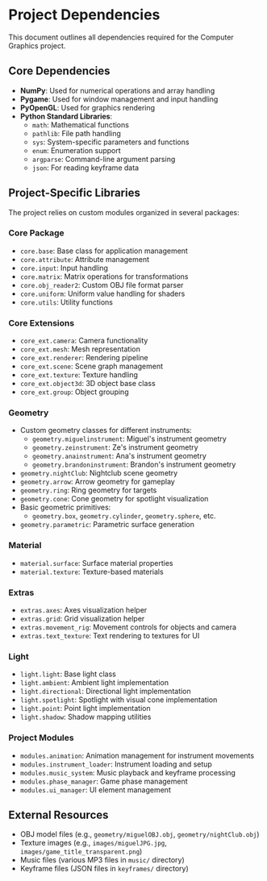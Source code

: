 # Project Dependencies

This document outlines all dependencies required for the Computer Graphics project.

## Core Dependencies

- **NumPy**: Used for numerical operations and array handling
- **Pygame**: Used for window management and input handling
- **PyOpenGL**: Used for graphics rendering
- **Python Standard Libraries**:
  - `math`: Mathematical functions
  - `pathlib`: File path handling
  - `sys`: System-specific parameters and functions
  - `enum`: Enumeration support
  - `argparse`: Command-line argument parsing
  - `json`: For reading keyframe data

## Project-Specific Libraries

The project relies on custom modules organized in several packages:

### Core Package
- `core.base`: Base class for application management
- `core.attribute`: Attribute management
- `core.input`: Input handling
- `core.matrix`: Matrix operations for transformations
- `core.obj_reader2`: Custom OBJ file format parser
- `core.uniform`: Uniform value handling for shaders
- `core.utils`: Utility functions

### Core Extensions
- `core_ext.camera`: Camera functionality
- `core_ext.mesh`: Mesh representation
- `core_ext.renderer`: Rendering pipeline
- `core_ext.scene`: Scene graph management
- `core_ext.texture`: Texture handling
- `core_ext.object3d`: 3D object base class
- `core_ext.group`: Object grouping

### Geometry
- Custom geometry classes for different instruments:
  - `geometry.miguelinstrument`: Miguel's instrument geometry
  - `geometry.zeinstrument`: Ze's instrument geometry
  - `geometry.anainstrument`: Ana's instrument geometry
  - `geometry.brandoninstrument`: Brandon's instrument geometry
- `geometry.nightClub`: Nightclub scene geometry
- `geometry.arrow`: Arrow geometry for gameplay
- `geometry.ring`: Ring geometry for targets
- `geometry.cone`: Cone geometry for spotlight visualization
- Basic geometric primitives:
  - `geometry.box`, `geometry.cylinder`, `geometry.sphere`, etc.
- `geometry.parametric`: Parametric surface generation

### Material
- `material.surface`: Surface material properties
- `material.texture`: Texture-based materials

### Extras
- `extras.axes`: Axes visualization helper
- `extras.grid`: Grid visualization helper
- `extras.movement_rig`: Movement controls for objects and camera
- `extras.text_texture`: Text rendering to textures for UI

### Light
- `light.light`: Base light class
- `light.ambient`: Ambient light implementation
- `light.directional`: Directional light implementation
- `light.spotlight`: Spotlight with visual cone implementation
- `light.point`: Point light implementation
- `light.shadow`: Shadow mapping utilities

### Project Modules
- `modules.animation`: Animation management for instrument movements
- `modules.instrument_loader`: Instrument loading and setup
- `modules.music_system`: Music playback and keyframe processing
- `modules.phase_manager`: Game phase management
- `modules.ui_manager`: UI element management

## External Resources
- OBJ model files (e.g., `geometry/miguelOBJ.obj`, `geometry/nightClub.obj`)
- Texture images (e.g., `images/miguelJPG.jpg`, `images/game_title_transparent.png`)
- Music files (various MP3 files in `music/` directory)
- Keyframe files (JSON files in `keyframes/` directory) 